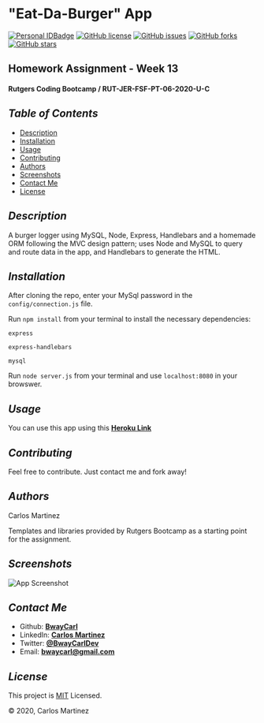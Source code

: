 # "Eat-Da-Burger" App
[![Personal IDBadge](https://img.shields.io/badge/Dev-BwayCarl-red)](https://bwaycarl.github.io/Portfolio/)
[![GitHub license](https://img.shields.io/github/license/BwayCarl/burger)](https://github.com/BwayCarl/burger/blob/master/LICENSE)
[![GitHub issues](https://img.shields.io/github/issues/BwayCarl/burger)](https://github.com/BwayCarl/burger/issues)
[![GitHub forks](https://img.shields.io/github/forks/BwayCarl/burger)](https://github.com/BwayCarl/burger/network)
[![GitHub stars](https://img.shields.io/github/stars/BwayCarl/burger)](https://github.com/BwayCarl/burger/stargazers)
## Homework Assignment - Week 13
#### Rutgers Coding Bootcamp / RUT-JER-FSF-PT-06-2020-U-C

## *Table of Contents*
- [Description](#description)
 - [Installation](#installation)
 - [Usage](#usage)
 - [Contributing](#contributing)
 - [Authors](#authors)
 - [Screenshots](#screenshots)
 - [Contact Me](#contact-me)
 - [License](#license)

## *Description* 
A burger logger using MySQL, Node, Express, Handlebars and a homemade ORM following the MVC design pattern; uses Node and MySQL to query and route data in the app, and Handlebars to generate the HTML.

## *Installation* 
 After cloning the repo, enter your MySql password in the `config/connection.js` file.
 
 Run ```npm install``` from your terminal to install the necessary dependencies:
 
 ```express ```

 ```express-handlebars ```

  ```mysql ```


 Run ```node server.js``` from your terminal and use ```localhost:8080``` in your browswer.


## *Usage*
You can use this app using this **[Heroku Link](https://)**

## *Contributing* 
 Feel free to contribute. Just contact me and fork away!

## *Authors* 
 Carlos Martinez

 Templates and libraries provided by Rutgers Bootcamp as a starting point for the assignment.

## *Screenshots* 
![App Screenshot](./public/assets/image/Eat-Da-Burger-Screenshot.png)

## *Contact Me*
 - Github: **[BwayCarl](https://github.com/BwayCarl)**
 - LinkedIn: **[Carlos Martinez](https://www.linkedin.com/in/carlos-martinez-8702b146/)** 
 - Twitter: **[@BwayCarlDev](https://twitter.com/BwayDev)**
 - Email: **[bwaycarl@gmail.com](mailto:bwaycarl@gmail.com)**

## *License* 
This project is [MIT](https://github.com/BwayCarl/burger/blob/master/LICENSE) Licensed.
 
 &copy; 2020, Carlos Martinez
